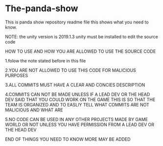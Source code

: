 # The-panda-show
This is panda show repository readme file this shows what you need to know.

NOTE: the unity version is 2019.1.3 unity must be installed to edit the source code

HOW TO USE AND HOW YOU ARE ALLOWED TO USE THE SOURCE CODE

  1.folow the note stated before in this file

  2.YOU ARE NOT ALLOWED TO USE THIS CODE FOR MALICIOUS PURPOSES

  3.ALL COMMITS MUST HAVE A CLEAR AND CONCIES DESCRIPTION

  4.COMMITS CAN NOT BE MADE UNLESS IF A LEAD DEV OR THE HEAD DEV SAID THAT YOU COULD WORK ON THE GAME THIS IS SO THAT THE TEAM IS ORGANIZED AND TO EASLIY TELL WHAT COMMITS ARE NOT MALICIOUS AND WHAT ARE

  5.NO CODE CAN BE USED IN ANY OTHER PROJECTS MADE BY GAME WORLD OR NOT UNLESS YOU HAVE PERMISSION FROM A LEAD DEV OR THE HEAD DEV

END OF THINGS YOU NEED TO KNOW MORE MAY BE ADDED
